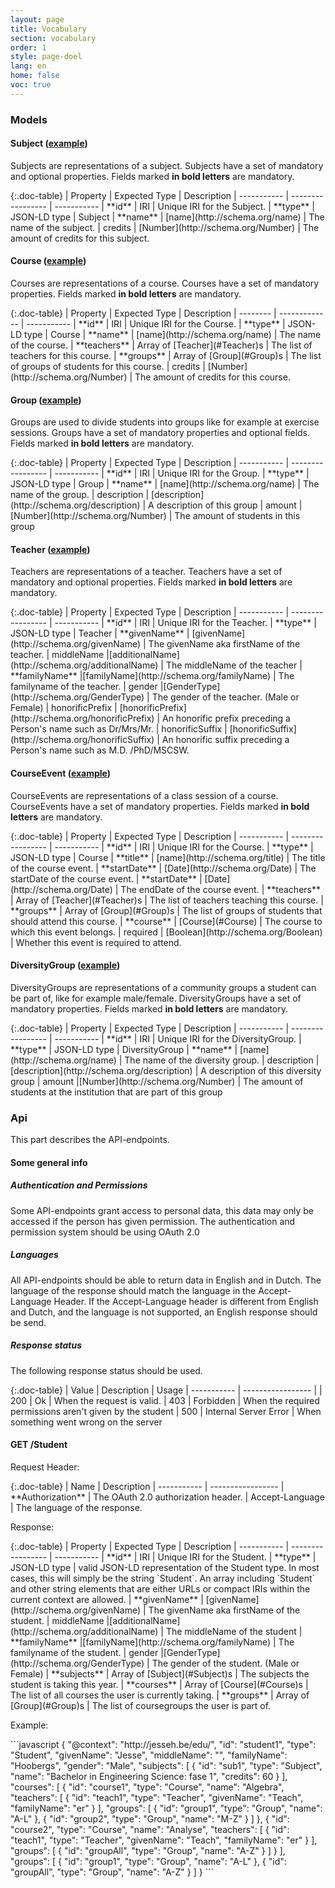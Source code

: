 ```yaml
---
layout: page
title: Vocabulary
section: vocabulary
order: 1
style: page-doel
lang: en
home: false
voc: true
---
```

### Models

#### Subject <a id="Subject"></a> ([example](./examples/#Subject))
Subjects are representations of a subject. Subjects have a set of mandatory and optional properties. Fields marked **in bold letters** are mandatory.

<div class="table-wrapper" markdown="1">
{:.doc-table}
| Property | Expected Type | Description
| ----------- | ----------------- | -----------
| **id** | IRI | Unique IRI for the Subject.
| **type** | JSON-LD type | Subject
| <a id="name"></a>**name** | [name](http://schema.org/name) | The name of the subject.
| <a id="credits"></a>credits | [Number](http://schema.org/Number) | The amount of credits for this subject.

</div>

#### Course <a id="Course"></a> ([example](./examples/#Course))
Courses are representations of a course. Courses have a set of mandatory properties. Fields marked **in bold letters** are mandatory.

<div class="table-wrapper" markdown="1">
{:.doc-table}
| Property | Expected Type | Description
| -------- | ------------- | -----------
| **id** | IRI | Unique IRI for the Course.
| **type** | JSON-LD type | Course
| <a id="name"></a>**name** | [name](http://schema.org/name) | The name of the course.
| <a id="teachers"></a>**teachers** | Array of [Teacher](#Teacher)s | The list of teachers for this course.
| <a id="groups"></a>**groups** | Array of [Group](#Group)s | The list of groups of students for this course.
| <a id="credits"></a>credits | [Number](http://schema.org/Number) | The amount of credits for this course.

</div>

#### Group <a id="Group"></a> ([example](./examples/#Group))
Groups are used to divide students into groups like for example at exercise sessions. Groups have a set of mandatory properties and optional fields. Fields marked **in bold letters** are mandatory.

<div class="table-wrapper" markdown="1">
{:.doc-table}
| Property | Expected Type | Description
| ----------- | ----------------- | -----------
| **id** | IRI | Unique IRI for the Group.
| **type** | JSON-LD type | Group
| <a id="name"></a>**name** | [name](http://schema.org/name) | The name of the group.
| <a id="description"></a>description | [description](http://schema.org/description) | A description of this group
| <a id="amount"></a>amount |[Number](http://schema.org/Number) | The amount of students in this group

</div>


#### Teacher <a id="Teacher"></a> ([example](./examples/#Teacher))
Teachers are representations of a teacher. Teachers have a set of mandatory and optional properties. Fields marked **in bold letters** are mandatory.

<div class="table-wrapper" markdown="1">
{:.doc-table}
| Property | Expected Type | Description
| ----------- | ----------------- | -----------
| **id** | IRI | Unique IRI for the Teacher.
| **type** | JSON-LD type | Teacher
| <a id="givenName"></a>**givenName** | [givenName](http://schema.org/givenName) | The givenName aka firstName of the teacher.
| <a id="middleName"></a>middleName |[additionalName](http://schema.org/additionalName) | The middleName of the teacher
| <a id="familyName"></a>**familyName** |[familyName](http://schema.org/familyName) | The familyname of the teacher.
| <a id="gender"></a>gender |[GenderType](http://schema.org/GenderType) | The gender of the teacher. (Male or Female)
| <a id="honorificPrefix"></a>honorificPrefix | [honorificPrefix](http://schema.org/honorificPrefix) | An honorific prefix preceding a Person's name such as Dr/Mrs/Mr.
| <a id="honorificSuffix"></a>honorificSuffix | [honorificSuffix](http://schema.org/honorificSuffix) | An honorific suffix preceding a Person's name such as M.D. /PhD/MSCSW.

</div>

#### CourseEvent <a id="CourseEvent"></a> ([example](./examples/#CourseEvent))
CourseEvents are representations of a class session of a course. CourseEvents have a set of mandatory properties. Fields marked **in bold letters** are mandatory.

<div class="table-wrapper" markdown="1">
{:.doc-table}
| Property | Expected Type | Description
| ----------- | ----------------- | -----------
| **id** | IRI | Unique IRI for the Course.
| **type** | JSON-LD type | Course
| <a id="title"></a>**title** | [name](http://schema.org/title) | The title of the course event.
| <a id="startDate"></a>**startDate** | [Date](http://schema.org/Date) | The startDate of the course event.
| <a id="endDate"></a>**startDate** | [Date](http://schema.org/Date) | The endDate of the course event.
| <a id="teachers"></a>**teachers** | Array of [Teacher](#Teacher)s | The list of teachers teaching this course.
| <a id="groups"></a>**groups** | Array of [Group](#Group)s | The list of groups of students that should attend this course.
| <a id="course"></a>**course** | [Course](#Course) | The course to which this event belongs.
| <a id="required"></a>required | [Boolean](http://schema.org/Boolean) | Whether this event is required to attend.

</div>

#### DiversityGroup <a id="DiversityGroup"></a> ([example](./examples/#DiversityGroup))
DiversityGroups are representations of a community groups a student can be part of, like for example male/female. DiversityGroups have a set of mandatory properties. Fields marked **in bold letters** are mandatory.

<div class="table-wrapper" markdown="1">
{:.doc-table}
| Property | Expected Type | Description
| ----------- | ----------------- | -----------
| **id** | IRI | Unique IRI for the DiversityGroup.
| **type** | JSON-LD type | DiversityGroup
| <a id="name"></a>**name** | [name](http://schema.org/name) | The name of the diversity group.
| <a id="description"></a>description | [description](http://schema.org/description) | A description of this diversity group
| <a id="amount"></a>amount |[Number](http://schema.org/Number) | The amount of students at the institution that are part of this group

</div>


### Api
This part describes the API-endpoints.

#### Some general info

##### Authentication and Permissions
Some API-endpoints grant access to personal data, this data may only be accessed if the person has given permission. The authentication
and permission system should be using OAuth 2.0

##### Languages
All API-endpoints should be able to return data in English and in Dutch. The language of the response should match the language in the Accept-Language Header.
If the Accept-Language header is different from English and Dutch, and the language is not supported, an English response should be send.

##### Response status
The following response status should be used.
<div class="table-wrapper" markdown="1">
{:.doc-table}
| Value | Description | Usage
| ----------- | ----------------- |
| 200 | Ok | When the request is valid.
| 403 | Forbidden | When the required permissions aren't given by the student
| 500 | Internal Server Error | When something went wrong on the server

</div>

#### GET /Student <a id="Student"></a>
Request Header:
<div class="table-wrapper" markdown="1">
{:.doc-table}
| Name | Description
| ----------- | -----------------
| **Authorization** | The OAuth 2.0 authorization header.
| Accept-Language | The language of the response.

</div>

Response:
<div class="table-wrapper" markdown="1">
{:.doc-table}
| Property | Expected Type | Description
| ----------- | ----------------- | -----------
| **id** | IRI | Unique IRI for the Student.
| **type** | JSON-LD type | valid JSON-LD representation of the Student type. In most cases, this will simply be the string `Student`. An array including `Student` and other string elements that are either URLs or compact IRIs within the current context are allowed.
| <a id="givenName"></a>**givenName** | [givenName](http://schema.org/givenName) | The givenName aka firstName of the student.
| <a id="middleName"></a>middleName |[additionalName](http://schema.org/additionalName) | The middleName of the student
| <a id="familyName"></a>**familyName** |[familyName](http://schema.org/familyName) | The familyname of the student.
| <a id="gender"></a>gender |[GenderType](http://schema.org/GenderType) | The gender of the student. (Male or Female)
| <a id="subjects"></a>**subjects** | Array of [Subject](#Subject)s | The subjects the student is taking this year.
| <a id="courses"></a>**courses** | Array of [Course](#Course)s | The list of all courses the user is currently taking.
| <a id="groups"></a>**groups** | Array of [Group](#Group)s | The list of coursegroups the user is part of.

</div>

Example:
<div class="table-wrapper" markdown="1">
```javascript
{
    "@context": "http://jesseh.be/edu/",
    "id": "student1",
    "type": "Student",
    "givenName": "Jesse",
    "middleName": "",
    "familyName": "Hoobergs",
    "gender": "Male",
    "subjects": [
        {
            "id": "sub1",
            "type": "Subject",
            "name": "Bachelor in Engineering Science: fase 1",
            "credits": 60
        }
    ],
    "courses": [
        {
            "id": "course1",
            "type": "Course",
            "name": "Algebra",
            "teachers": [
                {
                    "id": "teach1",
                    "type": "Teacher",
                    "givenName": "Teach",
                    "familyName": "er"
                }
            ],
            "groups": [
                {
                    "id": "group1",
                    "type": "Group",
                    "name": "A-L"
                },
                {
                    "id": "group2",
                    "type": "Group",
                    "name": "M-Z"
                }
            ]
        },
        {
            "id": "course2",
            "type": "Course",
            "name": "Analyse",
            "teachers": [
                {
                    "id": "teach1",
                    "type": "Teacher",
                    "givenName": "Teach",
                    "familyName": "er"
                }
            ],
            "groups": [
                {
                    "id": "groupAll",
                    "type": "Group",
                    "name": "A-Z"
                }
            ]
        }
    ],
    "groups": [
        {
            "id": "group1",
            "type": "Group",
            "name": "A-L"
        },
        {
            "id": "groupAll",
            "type": "Group",
            "name": "A-Z"
        }
    ]
}
```
</div>